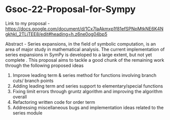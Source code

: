 # Gsoc-22-Proposal-for-Sympy
Link to my proposal - https://docs.google.com/document/d/1Cx7IaAkmxp1f81efSPNpMtkNE6K4NgkhkI_2TLjTEE8/edit#heading=h.z6ne0og04bp5

Abstract - 
Series expansions, in the field of symbolic computation, is an area of major study in mathematical analysis. The current implementation of series expansions in SymPy is developed to a large extent, but not yet complete . This proposal aims to tackle a good chunk of the remaining work through the following proposed ideas 
1) Improve leading term & series method for functions involving branch cuts/ branch points 
2) Adding leading term and series support to elementary/special functions 
3) Fixing limit errors through gruntz algorithm and improving the algorithm overall 
4) Refactoring written code for order term 
5) Addressing miscellaneous bugs and implementation ideas related to the series module
